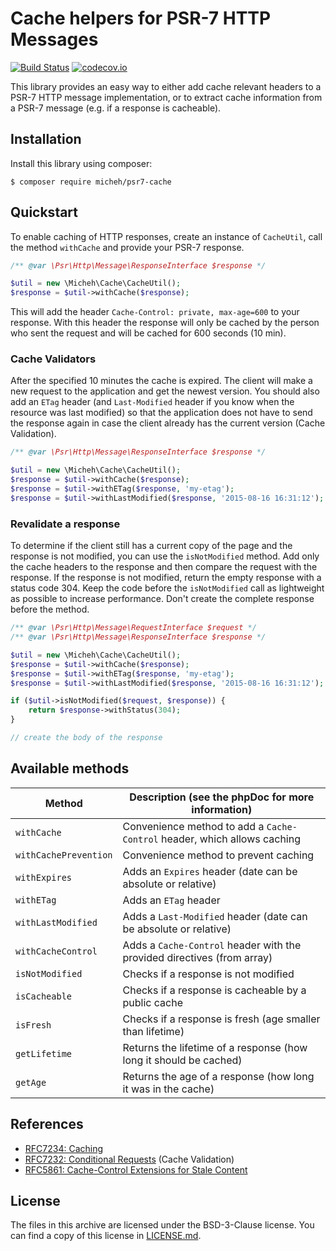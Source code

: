# Cache helpers for PSR-7 HTTP Messages

[![Build Status](https://secure.travis-ci.org/micheh/psr7-cache.svg?branch=master)](https://secure.travis-ci.org/micheh/psr7-cache)
[![codecov.io](http://codecov.io/github/micheh/psr7-cache/coverage.svg?branch=master)](http://codecov.io/github/micheh/psr7-cache?branch=master)

This library provides an easy way to either add cache relevant headers to a PSR-7 HTTP message implementation, or to extract cache information from a PSR-7 message (e.g. if a response is cacheable).


## Installation

Install this library using composer:

```console
$ composer require micheh/psr7-cache
```

## Quickstart

To enable caching of HTTP responses, create an instance of `CacheUtil`, call the method `withCache` and provide your PSR-7 response.

```php
/** @var \Psr\Http\Message\ResponseInterface $response */

$util = new \Micheh\Cache\CacheUtil();
$response = $util->withCache($response);
```

This will add the header `Cache-Control: private, max-age=600` to your response.
With this header the response will only be cached by the person who sent the request and will be cached for 600 seconds (10 min).

### Cache Validators
After the specified 10 minutes the cache is expired. The client will make a new request to the application and get the newest version.
You should also add an `ETag` header (and `Last-Modified` header if you know when the resource was last modified) so that the application does not have to send the response again in case the client already has the current version (Cache Validation).

```php
/** @var \Psr\Http\Message\ResponseInterface $response */

$util = new \Micheh\Cache\CacheUtil();
$response = $util->withCache($response);
$response = $util->withETag($response, 'my-etag');
$response = $util->withLastModified($response, '2015-08-16 16:31:12');
```

### Revalidate a response
To determine if the client still has a current copy of the page and the response is not modified, you can use the `isNotModified` method.
Add only the cache headers to the response and then compare the request with the response.
If the response is not modified, return the empty response with a status code 304.
Keep the code before the `isNotModified` call as lightweight as possible to increase performance.
Don't create the complete response before the method.

```php
/** @var \Psr\Http\Message\RequestInterface $request */
/** @var \Psr\Http\Message\ResponseInterface $response */

$util = new \Micheh\Cache\CacheUtil();
$response = $util->withCache($response);
$response = $util->withETag($response, 'my-etag');
$response = $util->withLastModified($response, '2015-08-16 16:31:12');

if ($util->isNotModified($request, $response)) {
    return $response->withStatus(304);
}

// create the body of the response
```


## Available methods

Method                | Description (see the phpDoc for more information)
--------------------- | ------------------------------------------------------------------------
`withCache`           | Convenience method to add a `Cache-Control` header, which allows caching
`withCachePrevention` | Convenience method to prevent caching
`withExpires`         | Adds an `Expires` header (date can be absolute or relative)
`withETag`            | Adds an `ETag` header
`withLastModified`    | Adds a `Last-Modified` header (date can be absolute or relative)
`withCacheControl`    | Adds a `Cache-Control` header with the provided directives (from array)
`isNotModified`       | Checks if a response is not modified
`isCacheable`         | Checks if a response is cacheable by a public cache
`isFresh`             | Checks if a response is fresh (age smaller than lifetime)
`getLifetime`         | Returns the lifetime of a response (how long it should be cached)
`getAge`              | Returns the age of a response (how long it was in the cache)


## References

- [RFC7234: Caching](https://tools.ietf.org/html/rfc7234)
- [RFC7232: Conditional Requests](https://tools.ietf.org/html/rfc7232) (Cache Validation)
- [RFC5861: Cache-Control Extensions for Stale Content](https://tools.ietf.org/html/rfc5861)


## License

The files in this archive are licensed under the BSD-3-Clause license.
You can find a copy of this license in [LICENSE.md](LICENSE.md).
